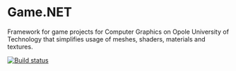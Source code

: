 # Game.NET
Framework for game projects for Computer Graphics on Opole University of Technology
that simplifies usage of meshes, shaders, materials and textures.

[![Build status](https://ci.appveyor.com/api/projects/status/wksukq379i7k4vd4?svg=true)](https://ci.appveyor.com/project/MrJaqbq/game-net)

